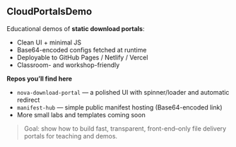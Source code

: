 ## CloudPortalsDemo

Educational demos of **static download portals**:
- Clean UI + minimal JS
- Base64-encoded configs fetched at runtime
- Deployable to GitHub Pages / Netlify / Vercel
- Classroom- and workshop-friendly

**Repos you’ll find here**
- `nova-download-portal` — a polished UI with spinner/loader and automatic redirect
- `manifest-hub` — simple public manifest hosting (Base64-encoded link)
- More small labs and templates coming soon

> Goal: show how to build fast, transparent, front-end–only file delivery portals for teaching and demos.
